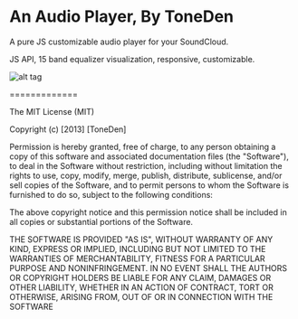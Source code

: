 An Audio Player, By ToneDen
=============

A pure JS customizable audio player for your SoundCloud. 

JS API, 15 band equalizer visualization, responsive, customizable.

![alt tag](https://raw.github.com/tim-thimmaiah/tonedenplayer/master/img/mockupv1.png)

=============

The MIT License (MIT)

Copyright (c) [2013] [ToneDen]

Permission is hereby granted, free of charge, to any person obtaining a copy of
this software and associated documentation files (the "Software"), to deal in
the Software without restriction, including without limitation the rights to
use, copy, modify, merge, publish, distribute, sublicense, and/or sell copies of
the Software, and to permit persons to whom the Software is furnished to do so,
subject to the following conditions:

The above copyright notice and this permission notice shall be included in all
copies or substantial portions of the Software.

THE SOFTWARE IS PROVIDED "AS IS", WITHOUT WARRANTY OF ANY KIND, EXPRESS OR
IMPLIED, INCLUDING BUT NOT LIMITED TO THE WARRANTIES OF MERCHANTABILITY, FITNESS
FOR A PARTICULAR PURPOSE AND NONINFRINGEMENT. IN NO EVENT SHALL THE AUTHORS OR
COPYRIGHT HOLDERS BE LIABLE FOR ANY CLAIM, DAMAGES OR OTHER LIABILITY, WHETHER
IN AN ACTION OF CONTRACT, TORT OR OTHERWISE, ARISING FROM, OUT OF OR IN
CONNECTION WITH THE SOFTWARE
